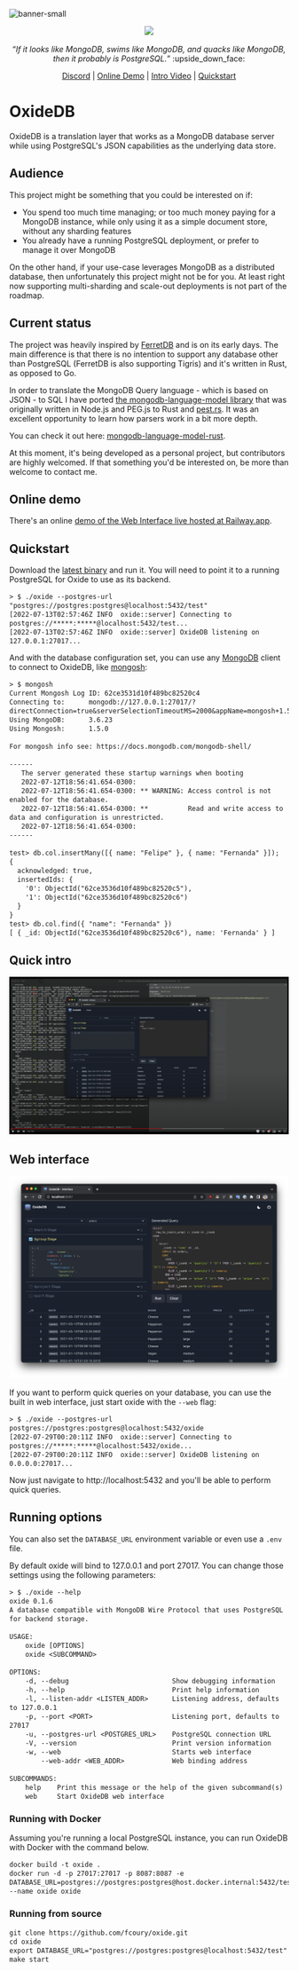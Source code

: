 ![banner-small](https://user-images.githubusercontent.com/1371/184679510-4f455245-8580-4b00-809b-19f865dd0931.png)

<p align="center">
   <a href="https://github.com/fcoury/oxide/actions/workflows/ci.yml">
      <img src="https://github.com/fcoury/oxide/actions/workflows/ci.yml/badge.svg">
   </a>
   <!-- [![CI workflow](https://github.com/fcoury/oxide/actions/workflows/ci.yml/badge.svg)](https://github.com/fcoury/oxide/actions/workflows/ci.yml) -->
</p>

<p align="center">
   &ldquo;<i>If it looks like MongoDB, swims like MongoDB, and quacks like MongoDB, then it probably is PostgreSQL.</i>&rdquo; :upside_down_face:
</p>

<p align="center">
   <a href="https://discord.gg/f7RwsbWEVh">Discord</a> | <a href="https://demo.oxidedb.com" target="_blank">Online Demo</a> | <a href="https://youtu.be/hC-CZOEjzaM">Intro Video</a> | <a href="https://github.com/fcoury/oxide#quickstart">Quickstart</a>
</p>

# OxideDB

OxideDB is a translation layer that works as a MongoDB database server while using PostgreSQL's JSON capabilities as the underlying data store.

## Audience

This project might be something that you could be interested on if:

- You spend too much time managing; or too much money paying for a MongoDB instance, while only using it as a simple
document store, without any sharding features
- You already have a running PostgreSQL deployment, or prefer to manage it over MongoDB

On the other hand, if your use-case leverages MongoDB as a distributed database, then unfortunately this project might
not be for you. At least right now supporting multi-sharding and scale-out deployments is not part of the roadmap.

## Current status

The project was heavily inspired by [FerretDB](https://ferretdb.io) and is on its early days. The main difference is that
there is no intention to support any database other than PostgreSQL (FerretDB is also supporting Tigris) and it's written
in Rust, as opposed to Go.

In order to translate the MongoDB Query language - which is based on JSON - to SQL I have ported [the mongodb-language-model library](https://github.com/mongodb-js/mongodb-language-model) that was originally written in Node.js and PEG.js to Rust and [pest.rs](https://pest.rs/). It was an excellent opportunity to learn how parsers work in a bit more depth.

You can check it out here: [mongodb-language-model-rust](https://github.com/fcoury/mongodb-language-model-rust).

At this moment, it's being developed as a personal project, but contributors are highly welcomed. If that something you'd
be interested on, be more than welcome to contact me.

## Online demo

There's an online [demo of the Web Interface live hosted at Railway.app](https://demo.oxidedb.com/).

## Quickstart

Download the [latest binary](https://github.com/fcoury/oxide/releases/latest) and run it. You will need to point it to a running PostgreSQL for Oxide to use as its backend.

```
> $ ./oxide --postgres-url "postgres://postgres:postgres@localhost:5432/test"
[2022-07-13T02:57:46Z INFO  oxide::server] Connecting to postgres://*****:*****@localhost:5432/test...
[2022-07-13T02:57:46Z INFO  oxide::server] OxideDB listening on 127.0.0.1:27017...
```

And with the database configuration set, you can use any [MongoDB](https://www.mongodb.com) client to connect to OxideDB, like [mongosh](https://www.mongodb.com/docs/mongodb-shell/):

```
> $ mongosh
Current Mongosh Log ID:	62ce3531d10f489bc82520c4
Connecting to:		mongodb://127.0.0.1:27017/?directConnection=true&serverSelectionTimeoutMS=2000&appName=mongosh+1.5.0
Using MongoDB:		3.6.23
Using Mongosh:		1.5.0

For mongosh info see: https://docs.mongodb.com/mongodb-shell/

------
   The server generated these startup warnings when booting
   2022-07-12T18:56:41.654-0300:
   2022-07-12T18:56:41.654-0300: ** WARNING: Access control is not enabled for the database.
   2022-07-12T18:56:41.654-0300: **          Read and write access to data and configuration is unrestricted.
   2022-07-12T18:56:41.654-0300:
------

test> db.col.insertMany([{ name: "Felipe" }, { name: "Fernanda" }]);
{
  acknowledged: true,
  insertedIds: {
    '0': ObjectId("62ce3536d10f489bc82520c5"),
    '1': ObjectId("62ce3536d10f489bc82520c6")
  }
}
test> db.col.find({ "name": "Fernanda" })
[ { _id: ObjectId("62ce3536d10f489bc82520c6"), name: 'Fernanda' } ]
```

## Quick intro

[![Intro to OxideDB](docs/assets/video.png)](https://youtu.be/8TkcGV0TkgM)

## Web interface

![Web UI](docs/assets/screenshot.png)

If you want to perform quick queries on your database, you can use the built in web interface, just start oxide with the `--web` flag:

```
> $ ./oxide --postgres-url postgres://postgres:postgres@localhost:5432/oxide
[2022-07-29T00:20:11Z INFO  oxide::server] Connecting to postgres://*****:*****@localhost:5432/oxide...
[2022-07-29T00:20:11Z INFO  oxide::server] OxideDB listening on 0.0.0.0:27017...
```

Now just navigate to http://localhost:5432 and you'll be able to perform quick queries.

## Running options

You can also set the `DATABASE_URL` environment variable or even use a `.env` file.

By default oxide will bind to 127.0.0.1 and port 27017. You can change those settings using the following parameters:

```
> $ ./oxide --help
oxide 0.1.6
A database compatible with MongoDB Wire Protocol that uses PostgreSQL for backend storage.

USAGE:
    oxide [OPTIONS]
    oxide <SUBCOMMAND>

OPTIONS:
    -d, --debug                          Show debugging information
    -h, --help                           Print help information
    -l, --listen-addr <LISTEN_ADDR>      Listening address, defaults to 127.0.0.1
    -p, --port <PORT>                    Listening port, defaults to 27017
    -u, --postgres-url <POSTGRES_URL>    PostgreSQL connection URL
    -V, --version                        Print version information
    -w, --web                            Starts web interface
        --web-addr <WEB_ADDR>            Web binding address

SUBCOMMANDS:
    help    Print this message or the help of the given subcommand(s)
    web     Start OxideDB web interface
```

### Running with Docker

Assuming you're running a local PostgreSQL instance, you can run OxideDB with Docker with the command below.

```
docker build -t oxide .
docker run -d -p 27017:27017 -p 8087:8087 -e DATABASE_URL=postgres://postgres:postgres@host.docker.internal:5432/test --name oxide oxide
```

### Running from source

```shell
git clone https://github.com/fcoury/oxide.git
cd oxide
export DATABASE_URL="postgres://postgres:postgres@localhost:5432/test"
make start
```
